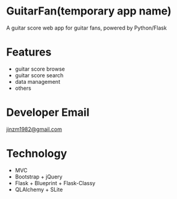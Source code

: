 GuitarFan(temporary app name)
===

A guitar score web app for guitar fans, powered by Python/Flask

# Features

* guitar score browse
* guitar score search
* data management
* others

# Developer Email

jinzm1982@gmail.com

# Technology
* MVC
* Bootstrap + jQuery<br />
* Flask + Blueprint + Flask-Classy<br />
* QLAlchemy + SLite<br />
